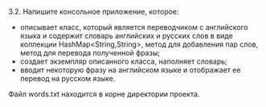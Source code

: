3.2. Напишите консольное приложение, которое:
- описывает класс, который является переводчиком с английского языка и
содержит словарь английских и русских слов в виде коллекции
HashMap<String,String>, метод для добавления пар слов, метод для
перевода полученной фразы;
- создает экземпляр описанного класса, наполняет словарь;
- вводит некоторую фразу на английском языке и отображает ее перевод
на русском языке.


Файл words.txt находится в корне директории проекта.